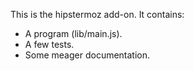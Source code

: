This is the hipstermoz add-on.  It contains:

* A program (lib/main.js).
* A few tests.
* Some meager documentation.
